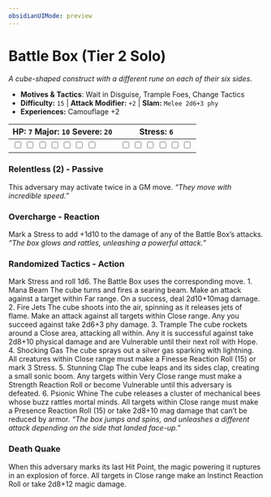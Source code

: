 ```yaml
---
obsidianUIMode: preview
---
```

# Battle Box (Tier 2 Solo)

*A cube-shaped construct with a different rune on each of their six sides.*

- **Motives & Tactics**: Wait in Disguise, Trample Foes, Change Tactics
- **Difficulty:** `15` | **Attack Modifier:** `+2` | **Slam:** `Melee 2d6+3 phy`
- **Experiences:** Camouflage +2

| HP: `7` Major: `10` Severe: `20` | Stress: `6` |
|--|--|
|  <input type="checkbox" unchecked id="4a8b5488"> <input type="checkbox" unchecked id="d2d36b36"> <input type="checkbox" unchecked id="2d22969a"> <input type="checkbox" unchecked id="4fe33672"> <input type="checkbox" unchecked id="cf535a21"> <input type="checkbox" unchecked id="2481f5b5"> <input type="checkbox" unchecked id="949b9dd1"> |  <input type="checkbox" unchecked id="29121d38"> <input type="checkbox" unchecked id="f3436047"> <input type="checkbox" unchecked id="5cff0b0b"> <input type="checkbox" unchecked id="f5f6c4c4"> <input type="checkbox" unchecked id="9bb1ff3f"> <input type="checkbox" unchecked id="1ab1d1a0"> |

### Relentless (2) - Passive

This adversary may activate twice in a GM move. *“They move with incredible speed.”*

### Overcharge - Reaction

Mark a Stress to add +1d10 to the damage of any of the Battle Box’s attacks. *“The box glows and rattles, unleashing a powerful attack.”*

### Randomized Tactics - Action

Mark Stress and roll 1d6. The Battle Box uses the corresponding move. 1. Mana Beam The cube turns and fires a searing beam. Make an attack against a target within Far range. On a success, deal 2d10+10mag damage. 2. Fire Jets The cube shoots into the air, spinning as it releases jets of flame. Make an attack against all targets within Close range. Any you succeed against take 2d6+3 phy damage. 3. Trample The cube rockets around a Close area, attacking all within. Any it is successful against take 2d8+10 physical damage and are Vulnerable until their next roll with Hope. 4. Shocking Gas The cube sprays out a silver gas sparking with lightning. All creatures within Close range must make a Finesse Reaction Roll (15) or mark 3 Stress. 5. Stunning Clap The cube leaps and its sides clap, creating a small sonic boom. Any targets within Very Close range must make a Strength Reaction Roll or become Vulnerable until this adversary is defeated. 6. Psionic Whine The cube releases a cluster of mechanical bees whose buzz rattles mortal minds. All targets within Close range must make a Presence Reaction Roll (15) or take 2d8+10 mag damage that can’t be reduced by armor. *“The box jumps and spins, and unleashes a different attack depending on the side that landed face-up.”*

### Death Quake

When this adversary marks its last Hit Point, the magic powering it ruptures in an explosion of force. All targets in Close range make an Instinct Reaction Roll or take 2d8+12 magic damage. 


